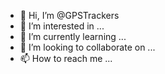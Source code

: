 - 👋 Hi, I’m @GPSTrackers
- 👀 I’m interested in ...
- 🌱 I’m currently learning ...
- 💞️ I’m looking to collaborate on ...
- 📫 How to reach me ...

<!---
GPSTrackers/GPSTrackers is a ✨ special ✨ repository because its `README.md` (this file) appears on your GitHub profile.
You can click the Preview link to take a look at your changes.
--->
